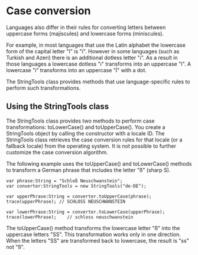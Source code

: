 # Case conversion

Languages also differ in their rules for converting letters between uppercase
forms (majiscules) and lowercase forms (miniscules).

For example, in most languages that use the Latin alphabet the lowercase form of
the capital letter "I" is "i". However in some languages (such as Turkish and
Azeri) there is an additional dotless letter "ı". As a result in those languages
a lowercase dotless "ı" transforms into an uppercase "I". A lowercase "i"
transforms into an uppercase "İ" with a dot.

The StringTools class provides methods that use language-specific rules to
perform such transformations.

## Using the StringTools class

The StringTools class provides two methods to perform case transformations:
toLowerCase() and toUpperCase(). You create a StringTools object by calling the
constructor with a locale ID. The StringTools class retrieves the case
conversion rules for that locale (or a fallback locale) from the operating
system. It is not possible to further customize the case conversion algorithm.

The following example uses the toUpperCase() and toLowerCase() methods to
transform a German phrase that includes the letter "ß" (sharp S).

    var phrase:String = "Schloß Neuschwanstein";
    var converter:StringTools = new StringTools("de-DE");

    var upperPhrase:String = converter.toUpperCase(phrase);
    trace(upperPhrase); // SCHLOSS NEUSCHWANSTEIN

    var lowerPhrase:String = converter.toLowerCase(upperPhrase);
    trace(lowerPhrase);    // schloss neuschwanstein

The toUpperCase() method transforms the lowercase letter "ß" into the uppercase
letters "SS". This transformation works only in one direction. When the letters
"SS" are transformed back to lowercase, the result is "ss" not "ß".
